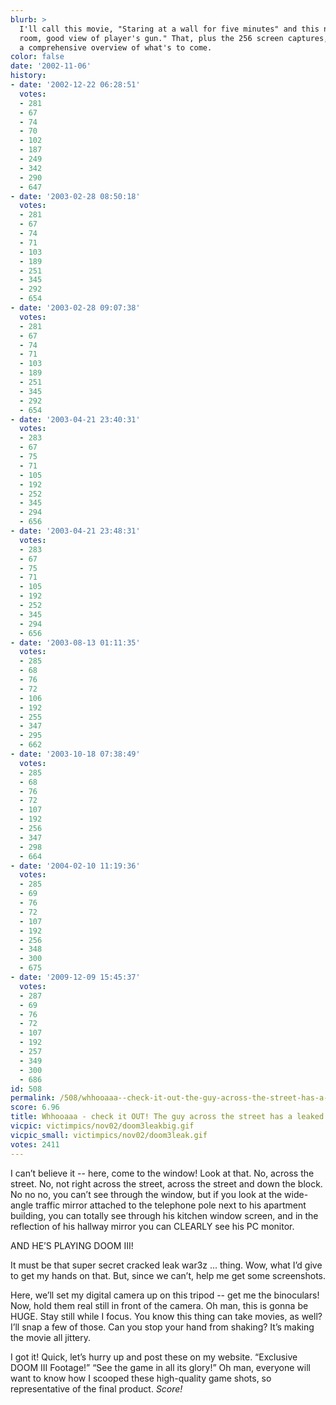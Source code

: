 ```yaml
---
blurb: >
  I'll call this movie, "Staring at a wall for five minutes" and this next one, "Dark
  room, good view of player's gun." That, plus the 256 screen captures, should give
  a comprehensive overview of what's to come.
color: false
date: '2002-11-06'
history:
- date: '2002-12-22 06:28:51'
  votes:
  - 281
  - 67
  - 74
  - 70
  - 102
  - 187
  - 249
  - 342
  - 290
  - 647
- date: '2003-02-28 08:50:18'
  votes:
  - 281
  - 67
  - 74
  - 71
  - 103
  - 189
  - 251
  - 345
  - 292
  - 654
- date: '2003-02-28 09:07:38'
  votes:
  - 281
  - 67
  - 74
  - 71
  - 103
  - 189
  - 251
  - 345
  - 292
  - 654
- date: '2003-04-21 23:40:31'
  votes:
  - 283
  - 67
  - 75
  - 71
  - 105
  - 192
  - 252
  - 345
  - 294
  - 656
- date: '2003-04-21 23:48:31'
  votes:
  - 283
  - 67
  - 75
  - 71
  - 105
  - 192
  - 252
  - 345
  - 294
  - 656
- date: '2003-08-13 01:11:35'
  votes:
  - 285
  - 68
  - 76
  - 72
  - 106
  - 192
  - 255
  - 347
  - 295
  - 662
- date: '2003-10-18 07:38:49'
  votes:
  - 285
  - 68
  - 76
  - 72
  - 107
  - 192
  - 256
  - 347
  - 298
  - 664
- date: '2004-02-10 11:19:36'
  votes:
  - 285
  - 69
  - 76
  - 72
  - 107
  - 192
  - 256
  - 348
  - 300
  - 675
- date: '2009-12-09 15:45:37'
  votes:
  - 287
  - 69
  - 76
  - 72
  - 107
  - 192
  - 257
  - 349
  - 300
  - 686
id: 508
permalink: /508/whhooaaa--check-it-out-the-guy-across-the-street-has-a-leaked-doom-iii-executable/
score: 6.96
title: Whhooaaa - check it OUT! The guy across the street has a leaked DOOM III executable!
vicpic: victimpics/nov02/doom3leakbig.gif
vicpic_small: victimpics/nov02/doom3leak.gif
votes: 2411
---
```


I can’t believe it -- here, come to the window! Look at that. No, across
the street. No, not right across the street, across the street and down
the block. No no no, you can’t see through the window, but if you look
at the wide-angle traffic mirror attached to the telephone pole next to
his apartment building, you can totally see through his kitchen window
screen, and in the reflection of his hallway mirror you can CLEARLY see
his PC monitor.

AND HE’S PLAYING DOOM III!

It must be that super secret cracked leak war3z ... thing. Wow, what I’d
give to get my hands on that. But, since we can’t, help me get some
screenshots.

Here, we’ll set my digital camera up on this tripod -- get me the
binoculars! Now, hold them real still in front of the camera. Oh man,
this is gonna be HUGE. Stay still while I focus. You know this thing can
take movies, as well? I’ll snap a few of those. Can you stop your hand
from shaking? It’s making the movie all jittery.

I got it! Quick, let’s hurry up and post these on my website. “Exclusive
DOOM III Footage!” “See the game in all its glory!” Oh man, everyone
will want to know how I scooped these high-quality game shots, so
representative of the final product. *Score!*